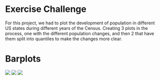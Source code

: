 # Exercise Challenge
For this project, we had to plot the development of population in different US states during different years of the Census. Creating 3 plots in the process, one with the different population changes, and then 2 that have them split into quantiles to make the changes more clear.


# Barplots
<img src="https://raw.githubusercontent.com/VictorGedeck/data100/master/state_popdevelopment.png">
<img src="https://raw.githubusercontent.com/VictorGedeck/data100/master/state_pop_quantileone.png">
<img src="https://raw.githubusercontent.com/VictorGedeck/data100/master/states_pop_quantile.png">
